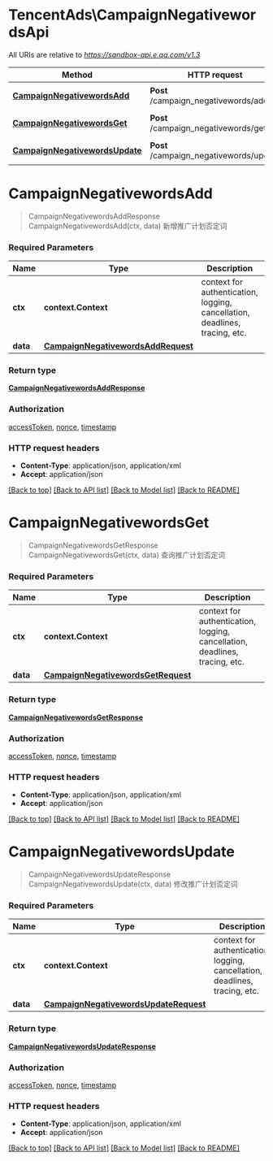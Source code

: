 # TencentAds\CampaignNegativewordsApi

All URIs are relative to *https://sandbox-api.e.qq.com/v1.3*

Method | HTTP request | Description
------------- | ------------- | -------------
[**CampaignNegativewordsAdd**](CampaignNegativewordsApi.md#CampaignNegativewordsAdd) | **Post** /campaign_negativewords/add | 新增推广计划否定词
[**CampaignNegativewordsGet**](CampaignNegativewordsApi.md#CampaignNegativewordsGet) | **Post** /campaign_negativewords/get | 查询推广计划否定词
[**CampaignNegativewordsUpdate**](CampaignNegativewordsApi.md#CampaignNegativewordsUpdate) | **Post** /campaign_negativewords/update | 修改推广计划否定词


# **CampaignNegativewordsAdd**
> CampaignNegativewordsAddResponse CampaignNegativewordsAdd(ctx, data)
新增推广计划否定词

### Required Parameters

Name | Type | Description  | Notes
------------- | ------------- | ------------- | -------------
 **ctx** | **context.Context** | context for authentication, logging, cancellation, deadlines, tracing, etc.
  **data** | [**CampaignNegativewordsAddRequest**](CampaignNegativewordsAddRequest.md)|  | 

### Return type

[**CampaignNegativewordsAddResponse**](CampaignNegativewordsAddResponse.md)

### Authorization

[accessToken](../README.md#accessToken), [nonce](../README.md#nonce), [timestamp](../README.md#timestamp)

### HTTP request headers

 - **Content-Type**: application/json, application/xml
 - **Accept**: application/json

[[Back to top]](#) [[Back to API list]](../README.md#documentation-for-api-endpoints) [[Back to Model list]](../README.md#documentation-for-models) [[Back to README]](../README.md)

# **CampaignNegativewordsGet**
> CampaignNegativewordsGetResponse CampaignNegativewordsGet(ctx, data)
查询推广计划否定词

### Required Parameters

Name | Type | Description  | Notes
------------- | ------------- | ------------- | -------------
 **ctx** | **context.Context** | context for authentication, logging, cancellation, deadlines, tracing, etc.
  **data** | [**CampaignNegativewordsGetRequest**](CampaignNegativewordsGetRequest.md)|  | 

### Return type

[**CampaignNegativewordsGetResponse**](CampaignNegativewordsGetResponse.md)

### Authorization

[accessToken](../README.md#accessToken), [nonce](../README.md#nonce), [timestamp](../README.md#timestamp)

### HTTP request headers

 - **Content-Type**: application/json, application/xml
 - **Accept**: application/json

[[Back to top]](#) [[Back to API list]](../README.md#documentation-for-api-endpoints) [[Back to Model list]](../README.md#documentation-for-models) [[Back to README]](../README.md)

# **CampaignNegativewordsUpdate**
> CampaignNegativewordsUpdateResponse CampaignNegativewordsUpdate(ctx, data)
修改推广计划否定词

### Required Parameters

Name | Type | Description  | Notes
------------- | ------------- | ------------- | -------------
 **ctx** | **context.Context** | context for authentication, logging, cancellation, deadlines, tracing, etc.
  **data** | [**CampaignNegativewordsUpdateRequest**](CampaignNegativewordsUpdateRequest.md)|  | 

### Return type

[**CampaignNegativewordsUpdateResponse**](CampaignNegativewordsUpdateResponse.md)

### Authorization

[accessToken](../README.md#accessToken), [nonce](../README.md#nonce), [timestamp](../README.md#timestamp)

### HTTP request headers

 - **Content-Type**: application/json, application/xml
 - **Accept**: application/json

[[Back to top]](#) [[Back to API list]](../README.md#documentation-for-api-endpoints) [[Back to Model list]](../README.md#documentation-for-models) [[Back to README]](../README.md)

